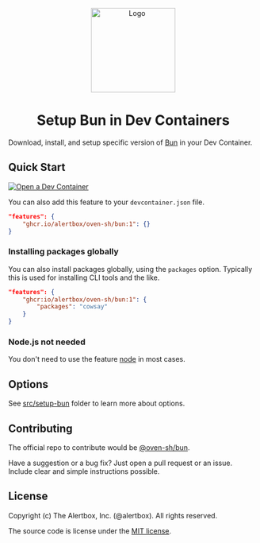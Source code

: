 <p align="center">
  <a href="https://bun.sh"><img src="https://github.com/user-attachments/assets/50282090-adfd-4ddb-9e27-c30753c6b161" alt="Logo" height=170></a>
</p>
<h1 align="center">Setup Bun in Dev Containers</h1>

Download, install, and setup specific version of [Bun](https://bun.sh/) in your Dev Container.


## Quick Start

[![Open a Dev Container](https://img.shields.io/static/v1?style=for-the-badge&label=Dev+Container&message=Open&color=blue&logo=visualstudiocode)](https://vscode.dev/redirect?url=vscode://ms-vscode-remote.remote-containers/cloneInVolume?url=https://github.com/alertbox/try-bun)

You can also add this feature to your `devcontainer.json` file.

```json filename="devcontainer.json"
"features": {
    "ghcr.io/alertbox/oven-sh/bun:1": {}
}
```
### Installing packages globally

You can also install packages globally, using the `packages` option. Typically this is used for installing CLI tools and the like.

```json filename="devcontainer.json"
"features": {
    "ghcr:io/alertbox/oven-sh/bun:1": {
        "packages": "cowsay"
    }
}
```

### Node.js not needed

You don't need to use the feature [node](https://github.com/devcontainers/features/tree/main/src/node#readme) in most cases.

## Options

See [src/setup-bun](./src/setup-bun/README.md) folder to learn more about options.


## Contributing

The official repo to contribute would be [@oven-sh/bun](https://github.com/oven-sh/bun?tab=readme-ov-file#readme).

Have a suggestion or a bug fix? Just open a pull request or an issue. Include clear and simple instructions possible.

## License

Copyright (c) The Alertbox, Inc. (@alertbox). All rights reserved.

The source code is license under the [MIT license](#MIT-1-ov-file).
